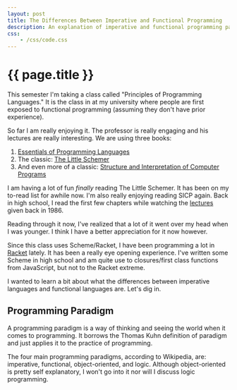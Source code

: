 ```yaml
---
layout: post
title: The Differences Between Imperative and Functional Programming
description: An explanation of imperative and functional programming paradigms using Python for imperative and Racket/Scheme for the functional language.
css:
    - /css/code.css
---
```


{{ page.title }}
================

This semester I'm taking a class called "Principles of Programming Languages."
It is the class in at my university where people are first exposed to functional
programming (assuming they don't have prior experience).

So far I am really enjoying it. The professor is really engaging and his
lectures are really interesting. We are using three books:

1. [Essentials of Programming Languages][eopl]
2. The classic: [The Little Schemer][schemer]
3. And even more of a classic: [Structure and Interpretation of Computer
   Programs][sicp]

I am having a lot of fun *finally* reading The Little Schemer. It has been on my
to-read list for awhile now. I'm also really enjoying reading SICP again. Back
in high school, I read the first few chapters while watching the
[lectures][lectures] given back in 1986.

Reading through it now, I've realized that a lot of it went over my head when I
was younger. I think I have a better appreciation for it now however.

Since this class uses Scheme/Racket, I have been programming a lot in
[Racket][racket] lately. It has been a really eye opening experience. I've
written some Scheme in high school and am quite use to closures/first class
functions from JavaScript, but not to the Racket extreme.

I wanted to learn a bit about what the differences between imperative languages
and functional languages are. Let's dig in.

## Programming Paradigm

A programming paradigm is a way of thinking and seeing the world when it comes
to programming. It borrows the Thomas Kuhn definition of paradigm and just
applies it to the practice of programming.

The four main programming paradigms, according to Wikipedia, are: imperative,
functional, object-oriented, and logic. Although object-oriented is pretty self
explanatory, I won't go into it nor will I discuss logic programming.

[eopl]: http://www.eopl3.com/
[schemer]: http://mitpress.mit.edu/sicp/
[sicp]: http://mitpress.mit.edu/sicp/
[lectures]: http://www.youtube.com/watch?v=2Op3QLzMgSY
[racket]: http://racket-lang.org/
